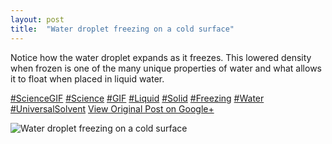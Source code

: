 ```yaml
---
layout: post
title:  "Water droplet freezing on a cold surface"
---
```


Notice how the water droplet expands as it freezes. This lowered density when frozen is one of the many unique properties of water and what allows it to float when placed in liquid water.  
  
[#ScienceGIF](https://plus.google.com/s/%23ScienceGIF/posts) [#Science](https://plus.google.com/s/%23Science/posts) [#GIF](https://plus.google.com/s/%23GIF/posts) [#Liquid](https://plus.google.com/s/%23Liquid/posts) [#Solid](https://plus.google.com/s/%23Solid/posts) [#Freezing](https://plus.google.com/s/%23Freezing/posts) [#Water](https://plus.google.com/s/%23Water/posts) [#UniversalSolvent](https://plus.google.com/s/%23UniversalSolvent/posts)
[View Original Post on Google+](https://plus.google.com/+ColinSullender/posts/Q22xTUgFqzE)

![Water droplet freezing on a cold surface](/assets/img/2015-05-21-Water-droplet-freezing-on-a-cold-surface.gif)
